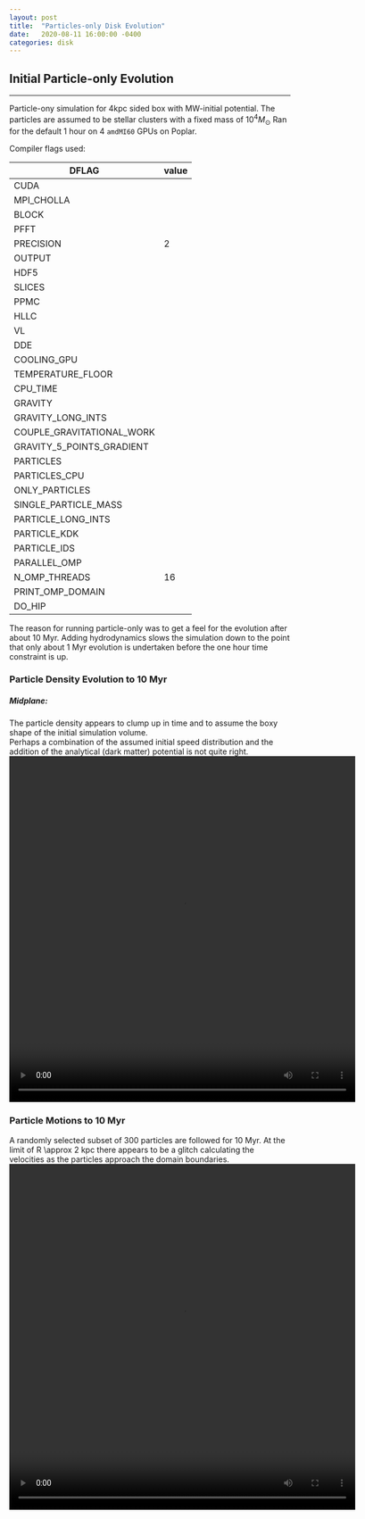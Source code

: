 ```yaml
---
layout: post
title:  "Particles-only Disk Evolution"
date:   2020-08-11 16:00:00 -0400
categories: disk
---
```


## Initial Particle-only Evolution
---

Particle-ony simulation for 4kpc sided box with MW-initial potential.   The particles are assumed to be stellar clusters with a fixed mass of $10^4 M_{\odot}$ Ran for the default 1 hour on 4 `amdMI60` GPUs on Poplar.  

Compiler flags used:

 DFLAG | value 
------|-------|
CUDA |  
MPI_CHOLLA |  
BLOCK |
PFFT |
PRECISION | 2 
OUTPUT | 
HDF5 | 
SLICES | 
PPMC | 
HLLC | 
VL | 
DDE | 
COOLING_GPU | 
TEMPERATURE_FLOOR | 
CPU_TIME | 
GRAVITY | 
GRAVITY_LONG_INTS |
COUPLE_GRAVITATIONAL_WORK |
GRAVITY_5_POINTS_GRADIENT | 
PARTICLES |
PARTICLES_CPU |
ONLY_PARTICLES |
SINGLE_PARTICLE_MASS |
PARTICLE_LONG_INTS |
PARTICLE_KDK |
PARTICLE_IDS |
PARALLEL_OMP | 
N_OMP_THREADS | 16
PRINT_OMP_DOMAIN |
DO_HIP | 

The reason for running particle-only was to get a feel for the evolution after about 10 Myr. Adding hydrodynamics slows the simulation down to the point that only about 1 Myr evolution is undertaken before the one hour time constraint is up. 

### Particle Density Evolution to 10 Myr
##### Midplane:
The particle density appears to clump up in time and to assume the boxy shape of the initial simulation volume.  
Perhaps a combination of the assumed initial speed distribution and the addition of the analytical (dark matter) potential is not quite right.
<video width="620" height="620" controls>
  <source src="../../../../assets/videos/2020/8/xy_part_density.mp4" type="video/mp4"/>
</video> 

### Particle Motions to 10 Myr
A randomly selected subset of 300 particles are followed for 10 Myr.  At the limit of R \approx 2 kpc there appears to be a glitch calculating the velocities as the particles approach the domain boundaries.
<video width="620" height="620" controls>
  <source src="../../../../assets/videos/2020/8/particles.mp4" type="video/mp4"/>
</video> 

